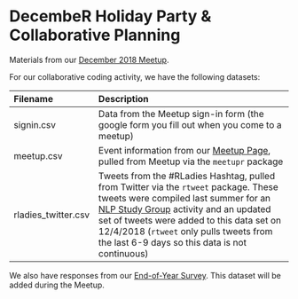 # DecembeR Holiday Party & Collaborative Planning  
  
Materials from our [December 2018 Meetup](https://www.meetup.com/rladies-chicago/events/256428023/).  
  
For our collaborative coding activity, we have the following datasets:  
  
  
| Filename      | Description |
| :---        | :---        |
| signin.csv      | Data from the Meetup sign-in form (the google form you fill out when you come to a meetup)      |
| meetup.csv   | Event information from our [Meetup Page](https://www.meetup.com/rladies-chicago), pulled from Meetup via the `meetupr` package        |
| rladies_twitter.csv    | Tweets from the #RLadies Hashtag, pulled from Twitter via the `rtweet` package. These tweets were compiled last summer for an [NLP Study Group](https://github.com/rladies-nlp) activity and an updated set of tweets were added to this data set on 12/4/2018 (`rtweet` only pulls tweets from the last 6-9 days so this data is not continuous)    |  
  
  
We also have responses from our [End-of-Year Survey](https://tinyurl.com/rladies-survey). This dataset will be added during the Meetup.
